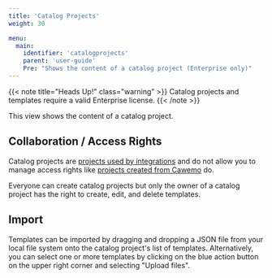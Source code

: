 ```yaml
---
title: 'Catalog Projects'
weight: 30

menu:
  main:
    identifier: 'catalogprojects'
    parent: 'user-guide'
    Pre: "Shows the content of a catalog project (Enterprise only)"
---
```


{{< note title="Heads Up!" class="warning" >}}
Catalog projects and templates require a valid Enterprise license.
{{< /note >}}

This view shows the content of a catalog project.

## Collaboration / Access Rights

Catalog projects are [projects used by integrations](../projects/#projects-used-by-integrations) and do not allow you to manage access rights like [projects created from Cawemo](../projects/#projects-created-from-cawemo) do.

Everyone can create catalog projects but only the owner of a catalog project has the right to create, edit, and delete templates.

## Import

Templates can be imported by dragging and dropping a JSON file from your local file system onto the catalog project's list of templates. Alternatively, you can select one or more templates by clicking on the blue action button on the upper right corner and selecting "Upload files".
